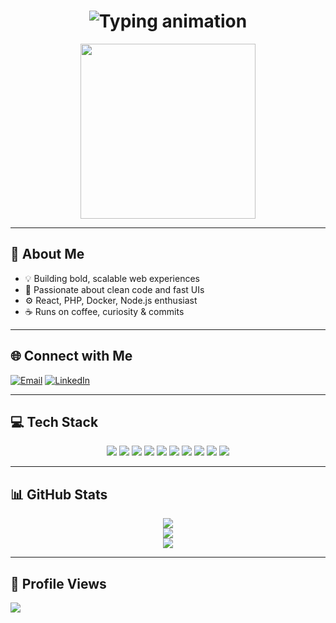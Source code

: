 <!-- Typing Header with Animation -->
<h1 align="center">
  <img src="https://readme-typing-svg.demolab.com?font=Fira+Code&size=28&pause=1000&color=00BFFF&center=true&vCenter=true&width=500&lines=Hi+%F0%9F%91%8B%2C+I'm+Ravi;Full+Stack+Developer;Code.+Build.+Deploy." alt="Typing animation" />
</h1>

<p align="center">
  <img src="https://media.giphy.com/media/qgQUggAC3Pfv687qPC/giphy.gif" width="280" />
</p>

---

## 🚀 About Me

- 💡 Building bold, scalable web experiences  
- 🧠 Passionate about clean code and fast UIs  
- ⚙️ React, PHP, Docker, Node.js enthusiast  
- ☕ Runs on coffee, curiosity & commits

---

## 🌐 Connect with Me

[![Email](https://img.shields.io/badge/Gmail-D14836?style=for-the-badge&logo=gmail&logoColor=white)](mailto:ravi11marchsah@gmail.com)
[![LinkedIn](https://img.shields.io/badge/LinkedIn-0077B5?style=for-the-badge&logo=linkedin&logoColor=white)](https://www.linkedin.com/in/ravi909/)

---

## 💻 Tech Stack

<p align="center">
  <img src="https://img.shields.io/badge/HTML5-E34F26?style=for-the-badge&logo=html5&logoColor=white"/>
  <img src="https://img.shields.io/badge/CSS3-1572B6?style=for-the-badge&logo=css3&logoColor=white"/>
  <img src="https://img.shields.io/badge/JavaScript-F7DF1E?style=for-the-badge&logo=javascript&logoColor=black"/>
  <img src="https://img.shields.io/badge/React-61DAFB?style=for-the-badge&logo=react&logoColor=black"/>
  <img src="https://img.shields.io/badge/Node.js-339933?style=for-the-badge&logo=nodedotjs&logoColor=white"/>
  <img src="https://img.shields.io/badge/PHP-777BB4?style=for-the-badge&logo=php&logoColor=white"/>
  <img src="https://img.shields.io/badge/MySQL-4479A1?style=for-the-badge&logo=mysql&logoColor=white"/>
  <img src="https://img.shields.io/badge/Docker-2496ED?style=for-the-badge&logo=docker&logoColor=white"/>
  <img src="https://img.shields.io/badge/Git-F05033?style=for-the-badge&logo=git&logoColor=white"/>
  <img src="https://img.shields.io/badge/GitHub-181717?style=for-the-badge&logo=github&logoColor=white"/>
</p>

---

## 📊 GitHub Stats

<p align="center">
  <img src="https://github-readme-stats.vercel.app/api?username=ravisah09&theme=tokyonight&show_icons=true&count_private=true&hide_border=false" />
  <br/>
  <img src="https://streak-stats.demolab.com?user=ravisah09&theme=tokyonight&hide_border=false" />
  <br/>
  <img src="https://github-readme-stats.vercel.app/api/top-langs/?username=ravisah09&layout=compact&theme=tokyonight&hide_border=false" />
</p>

---

## 🧭 Profile Views

[![](https://visitcount.itsvg.in/api?id=ravisah09&icon=5&color=6)](https://visitcount.itsvg.in)
